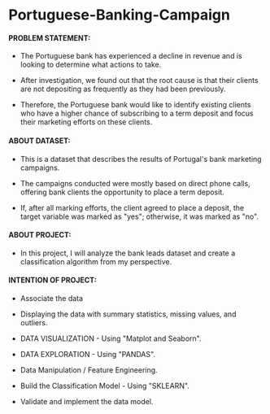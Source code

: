 # Portuguese-Banking-Campaign


 #### PROBLEM STATEMENT:

   * The Portuguese bank has experienced a decline in revenue and is looking to determine what actions to take.

   * After investigation, we found out that the root cause is that their clients are not depositing as frequently as they had been previously.

   * Therefore, the Portuguese bank would like to identify existing clients who have a higher chance of subscribing to a term deposit and focus their marketing efforts         on these clients.

#### ABOUT DATASET:

* This is a dataset that describes the results of Portugal's bank marketing campaigns.

* The campaigns conducted were mostly based on direct phone calls, offering bank clients the opportunity to place a term deposit.

* If, after all marking efforts, the client agreed to place a deposit, the target variable was marked as "yes"; otherwise, it was marked as "no".

#### ABOUT PROJECT:

* In this project, I will analyze the bank leads dataset and create a classification algorithm from my perspective.

#### INTENTION OF PROJECT:

* Associate the data

* Displaying the data with summary statistics, missing values, and outliers.

* DATA VISUALIZATION - Using "Matplot and Seaborn".

* DATA EXPLORATION - Using "PANDAS".

* Data Manipulation / Feature Engineering.

* Build the Classification Model - Using "SKLEARN".

* Validate and implement the data model.






